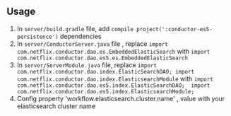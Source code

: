 ## Usage

1. In `server/build.gradle` file,  add `compile project(':conductor-es5-persistence')`  dependencies
1. In `server/ConductorServer.java` file , replace  `import com.netflix.conductor.dao.es.EmbeddedElasticSearch` with `import com.netflix.conductor.dao.es5.es.EmbeddedElasticSearch`
1. In `server/ServerModule.java` file,  replace  `import com.netflix.conductor.dao.index.ElasticSearchDAO; import com.netflix.conductor.dao.index.ElasticsearchModule` with `import com.netflix.conductor.dao.es5.index.ElasticSearchDAO;  import com.netflix.conductor.dao.es5.index.ElasticsearchModule;`
1. Config property 'workflow.elasticsearch.cluster.name' , value with your elasticsearch cluster name
